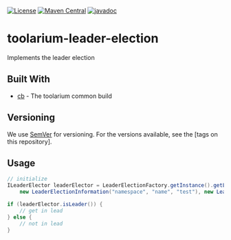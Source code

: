 [![License](https://img.shields.io/github/license/toolarium/toolarium-leader-election)](https://github.com/toolarium/toolarium-leader-election/blob/master/LICENSE)
[![Maven Central](https://img.shields.io/maven-central/v/com.github.toolarium/toolarium-leader-election/0.8.0)](https://search.maven.org/artifact/com.github.toolarium/toolarium-leader-election/0.8.0/jar)
[![javadoc](https://javadoc.io/badge2/com.github.toolarium/toolarium-leader-election/javadoc.svg)](https://javadoc.io/doc/com.github.toolarium/toolarium-leader-election)

# toolarium-leader-election

Implements the leader election 


## Built With

* [cb](https://github.com/toolarium/common-build) - The toolarium common build

## Versioning

We use [SemVer](http://semver.org/) for versioning. For the versions available, see the [tags on this repository]. 


## Usage

```java
// initialize
ILeaderElector leaderElector = LeaderElectionFactory.getInstance().getLeaderElection(
    new LeaderElectionInformation("namespace", "name", "test"), new LeaderElectionConfiguration(10 /* duration of 10 seconds */));

if (leaderElector.isLeader()) {
    // get in lead
} else {
    // not in lead
}
```